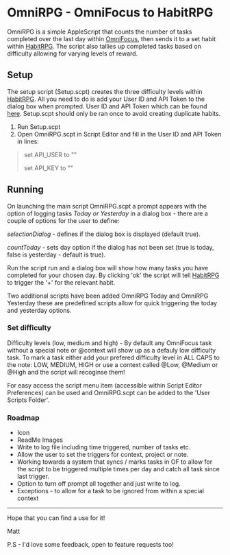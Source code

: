 # OmniRPG - OmniFocus to HabitRPG

OmniRPG is a simple AppleScript that counts the number of tasks completed over the last day within [OmniFocus](https://www.omnigroup.com/omnifocus), then sends it to a set habit within [HabitRPG](https://habitrpg.com/). The script also tallies up completed tasks based on difficulty allowing for varying levels of reward.

## Setup
The setup script (Setup.scpt) creates the three difficulty levels within [HabitRPG](https://habitrpg.com/). All you need to do is add your User ID and API Token to the dialog box when prompted. User ID and API Token which can be found [here](https://habitrpg.com/#/options/settings/api). Setup.scpt should only be ran once to avoid creating duplicate habits. 

1. Run Setup.scpt
2. Open OmniRPG.scpt in Script Editor and fill in the User ID and API Token in lines:

> 	set API_USER to ""
> 
> 	set API_KEY to ""

## Running
On launching the main script OmniRPG.scpt a prompt appears with the option of logging tasks *Today or Yesterday* in a dialog box - there are a couple of options for the user to define:

*selectionDialog* - defines if the dialog box is displayed (default true).

*countToday* - sets day option if the dialog has not been set (true is today, false is yesterday - default is true).

Run the script run and a dialog box will show how many tasks you have completed for your chosen day. By clicking 'ok' the script will tell [HabitRPG](https://habitrpg.com/) to trigger the '+' for the relevant habit.

Two additional scripts have been added OmniRPG Today and OmniRPG Yesterday these are predefined scripts allow for quick triggering the today and yesterday options.

### Set difficulty
Difficulty levels (low, medium and high) - By default any OmniFocus task without a special note or @context will show up as a defauly low difficulty task. To mark a task either add your prefered difficulty level in ALL CAPS to the note: LOW, MEDIUM, HIGH or use a context called @Low, @Medium or @High and the script will recoginse them! 

For easy access the script menu item (accessible within Script Editor Preferences) can be used and OmniRPG.scpt can be added to the 'User Scripts Folder'.

### Roadmap

* Icon
* ReadMe Images
* Write to log file including time triggered, number of tasks etc.
* Allow the user to set the triggers for context, project or note.
* Working towards a system that syncs / marks tasks in OF to allow for the script to be triggered multiple times per day and catch all task since last trigger.
* Option to turn off prompt all together and just write to log.
* Exceptions - to allow for a task to be ignored from within a special context


-----

Hope that you can find a use for it!

Matt

P.S - I'd love some feedback, open to feature requests too!
